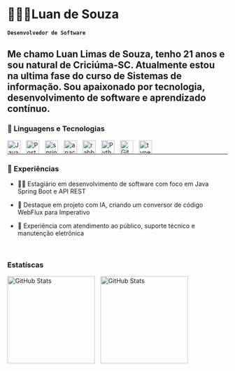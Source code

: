 #  🧑🏾‍💻Luan de Souza
**`Desenvolvedor de Software`**

Me chamo Luan Limas de Souza, tenho 21 anos e sou natural de Criciúma-SC. Atualmente estou na ultima fase do curso de Sistemas de informação.
Sou apaixonado por tecnologia, desenvolvimento de software e aprendizado contínuo.
---
### 🤖 Linguagens e Tecnologias

<img
  align="left" 
  alt="Java" 
  title="Java"
  width="30px" 
  style="padding-right: 10px;" 
  src="https://cdn.jsdelivr.net/gh/devicons/devicon@latest/icons/java/java-original.svg" 
/>


<img
  align="left" 
  alt="Postgresql" 
  title="Postgresql"
  width="30px" 
  style="padding-right: 10px;" 
  src="https://cdn.jsdelivr.net/gh/devicons/devicon@latest/icons/postgresql/postgresql-original.svg" 
/>

<img 
  align="left" 
  alt="spring" 
  title="spring"
  width="30px" 
  style="padding-right: 10px;" 
  src="https://cdn.jsdelivr.net/gh/devicons/devicon@latest/icons/spring/spring-original.svg" 
/>

<img 
  align="left" 
  alt="apachekafka" 
  title="apachekafka"
  width="30px" 
  style="padding-right: 10px;"
  src="https://cdn.jsdelivr.net/gh/devicons/devicon@latest/icons/apachekafka/apachekafka-original.svg" 
/>        


<img
  align="left" 
  alt="rabbitmq" 
  title="rabbitmq"
  width="30px" 
  style="padding-right: 10px;"
  src="https://cdn.jsdelivr.net/gh/devicons/devicon@latest/icons/rabbitmq/rabbitmq-original.svg" 
/>
          

<img 
    align="left" 
    alt="Python" 
    title="Python"
    width="30px" 
    style="padding-right: 10px;" 
    src="https://cdn.jsdelivr.net/gh/devicons/devicon@latest/icons/python/python-original.svg" 
/>

<img 
    align="left" 
    alt="Git" 
    title="Git"
    width="30px" 
    style="padding-right: 10px;" 
    src="https://cdn.jsdelivr.net/gh/devicons/devicon@latest/icons/git/git-original.svg" 
/>

<img
  align="left" 
  alt="typescript" 
  title="typescript"
  width="30px" 
  style="padding-right: 10px;" 
  src="https://cdn.jsdelivr.net/gh/devicons/devicon@latest/icons/typescript/typescript-original.svg" 
/>

<br/>

---

### 💼 Experiências

- 🧑‍💻 Estagiário em desenvolvimento de software com foco em Java Spring Boot e API REST

- 🤖 Destaque em projeto com IA, criando um conversor de código WebFlux para Imperativo

- 🧰 Experiência com atendimento ao público, suporte técnico e manutenção eletrônica

<br/>

### Estatíscas

<p>
  <img 
    align="left" 
    alt="GitHub Stats" 
    height="200" 
    style="padding-right: 10px;" 
    src="https://github-readme-stats.vercel.app/api?username=LuanLSouza&show_icons=true&theme=tokyonight&include_all_commits=true&locale=pt-br" 
  />

<img 
      align="left" 
      alt="GitHub Stats" 
      height="200" 
      src="https://github-readme-stats.vercel.app/api/top-langs/?username=LuanLSouza&theme=tokyonight&layout=compact&custom_title=Tecnologias&langs_count=9" 
  />

</p>
